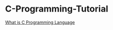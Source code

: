 # C-Programming-Tutorial

[What is C Programming Language](https://scishowengineer.com/what-is-c-programming-language/)
